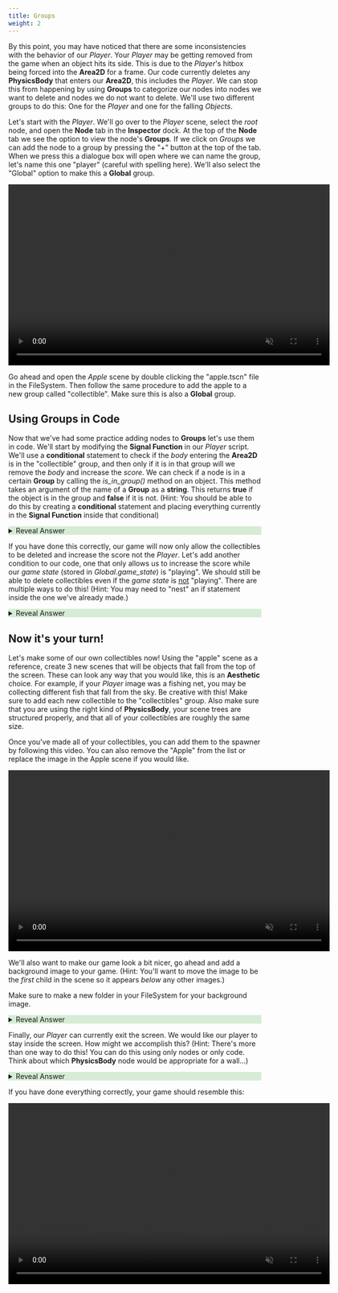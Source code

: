```yaml
---
title: Groups
weight: 2
---
```


By this point, you may have noticed that there are some inconsistencies with the behavior of our *Player*. Your *Player* may be getting removed from the game when an object hits its side. This is due to the *Player*'s hitbox being forced into the **Area2D** for a frame. Our code currently deletes any **PhysicsBody** that enters our **Area2D**, this includes the *Player*. We can stop this from happening by using **Groups** to categorize our nodes into nodes we want to delete and nodes we do not want to delete. We'll use two different groups to do this: One for the *Player* and one for the falling *Objects*.

Let's start with the *Player*. We'll go over to the *Player* scene, select the *root* node, and open the **Node** tab in the **Inspector** dock. At the top of the **Node** tab we see the option to view the node's **Groups**. If we click on *Groups* we can add the node to a group by pressing the "+" button at the top of the tab. When we press this a dialogue box will open where we can name the group, let's name this one "player" (careful with spelling here). We'll also select the "Global" option to make this a **Global** group.



<p align="center">
<video width="640" height="360" autoplay muted loop controls>
    <source src="../../../../media/BasketCatchImages/MakeGlobal/CreateGroup.mp4" type="video/mp4">
</video>
</p>

Go ahead and open the *Apple* scene by double clicking the "apple.tscn" file in the FileSystem. Then follow the same procedure to add the apple to a new group called "collectible". Make sure this is also a **Global** group.


## Using Groups in Code

Now that we've had some practice adding nodes to **Groups** let's use them in code. We'll start by modifying the **Signal Function** in our *Player* script. We'll use a **conditional** statement to check if the *body* entering the **Area2D** is in the "collectible" group, and then only if it is in that group will we remove the *body* and increase the *score*. We can check if a node is in a certain **Group** by calling the *is_in_group()* method on an object. This method takes an argument of the name of a **Group** as a **string**. This returns **true** if the object is in the group and **false** if it is not. (Hint: You should be able to do this by creating a **conditional** statement and placing everything currently in the **Signal Function** inside that conditional)


<details style="background-color:rgba(92, 184, 92, 0.25);">
<summary style = "cursor:pointer">Reveal Answer</summary>

- Remember, this code is found in the *Player* script

```
func _on_area_2d_body_entered(body: Node2D) -> void:
	
	if body.is_in_group("collectible"):
		body.queue_free()
		Global.score += 1
		print(Global.score)
	
	pass # Replace with function body.
```

</details>

If you have done this correctly, our game will now only allow the collectibles to be deleted and increase the score not the *Player*. Let's add another condition to our code, one that only allows us to increase the score while our *game state* (stored in *Global.game_state*) is "playing". We should still be able to delete collectibles even if the *game state* is <ins>not</ins> "playing". There are multiple ways to do this! (Hint: You may need to "nest" an if statement inside the one we've already made.)


<details style="background-color:rgba(92, 184, 92, 0.25);">
<summary style = "cursor:pointer">Reveal Answer</summary>

- Remember, this code is found in the *Player* script

```
func _on_area_2d_body_entered(body: Node2D) -> void:
	
	if body.is_in_group("collectible"):
		body.queue_free()
        if Global.game_state == "playing"
		    Global.score += 1
		    print(Global.score)
	
	pass # Replace with function body.
```

</details>



## Now it's your turn!

Let's make some of our own collectibles now! Using the "apple" scene as a reference, create 3 new scenes that will be objects that fall from the top of the screen. These can look any way that you would like, this is an **Aesthetic** choice. For example, if your *Player* image was a fishing net, you may be collecting different fish that fall from the sky. Be creative with this! Make sure to add each new collectible to the "collectibles" group. Also make sure that you are using the right kind of **PhysicsBody**, your scene trees are structured properly, and that all of your collectibles are roughly the same size.

Once you've made all of your collectibles, you can add them to the spawner by following this video. You can also remove the "Apple" from the list or replace the image in the Apple scene if you would like.


<p align="center">
<video width="640" height="360" autoplay muted loop controls>
    <source src="../../../../media/BasketCatchImages/MakeGlobal/AddNewCollectibles.mp4" type="video/mp4">
</video>
</p>


We'll also want to make our game look a bit nicer, go ahead and add a background image to your game. (Hint: You'll want to move the image to be the *first* child in the scene so it appears *below* any other images.)

Make sure to make a new folder in your FileSystem for your background image.


<details style="background-color:rgba(92, 184, 92, 0.25);">
<summary style = "cursor:pointer">Reveal Answer</summary>

- Remember: We can use a **Sprite2D** to add an image to our scene. 

- The scene tree should look similar to this:

![Proper Scene Structure](../../../media/BasketCatchImages/MakeGlobal/BackgroundStructure.png)

</details>

Finally, our *Player* can currently exit the screen. We would like our player to stay inside the screen. How might we accomplish this? (Hint: There's more than one way to do this! You can do this using only nodes or only code. Think about which **PhysicsBody** node would be appropriate for a wall...) 


<details style="background-color:rgba(92, 184, 92, 0.25);">
<summary style = "cursor:pointer">Reveal Answer</summary>

- Using Nodes: We can use **StaticBody2D**s to create walls that stop the player from exiting the screen. 

![Using Nodes](../../../media/BasketCatchImages/MakeGlobal/Walls.png)

- Using Code: We can modify the *Player* script to only allow the user to move left when the *Player*'s **x** position is *greater than or equal to* 0 and only move to the right when *less than or equal to* the width of the view (1152).

Original Code
```

func _physics_process(delta: float) -> void:
	
	position.y = start_pos
	# Get the input direction and handle the movement/deceleration.
	# As good practice, you should replace UI actions with custom gameplay actions.
	var direction := Input.get_axis("ui_left", "ui_right")
	
	if direction:
		velocity.x = direction * SPEED
	else:
		velocity.x = move_toward(velocity.x, 0, SPEED)

	move_and_slide()

```


Modified Code
```
func _physics_process(delta: float) -> void:
	
	position.y = start_pos
	# Get the input direction and handle the movement/deceleration.
	# As good practice, you should replace UI actions with custom gameplay actions.
	var direction := Input.get_axis("ui_left", "ui_right")
	
	if (direction < 0 and position.x >= 0) or (direction > 0 and position.x <= 1152):
		velocity.x = direction * SPEED
	else:
		velocity.x = move_toward(velocity.x, 0, SPEED)

	move_and_slide()

```



</details>

If you have done everything correctly, your game should resemble this:


<p align="center">
<video width="640" height="360" autoplay muted loop controls>
    <source src="../../../../media/BasketCatchImages/MakeGlobal/GlobalEnd.mp4" type="video/mp4">
</video>
</p>